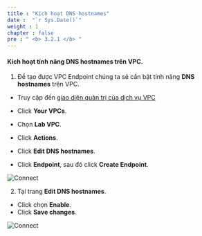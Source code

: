 ```yaml
---
title : "Kích hoạt DNS hostnames"
date :  "`r Sys.Date()`" 
weight : 1
chapter : false
pre : " <b> 3.2.1 </b> "
---
```

#### Kích hoạt tính năng DNS hostnames trên VPC.

1. Để tạo được VPC Endpoint chúng ta sẽ cần bật tính năng **DNS hostnames** trên VPC.
 +  Truy cập đến [giao diện quản trị của dịch vụ VPC](https://console.aws.amazon.com/vpc/home)
 + Click **Your VPCs**.
 + Chọn **Lab VPC**.
 + Click **Actions**.
 + Click **Edit DNS hostnames**.

 + Click **Endpoint**, sau đó click **Create Endpoint**.

![Connect](/aws/images/3.connect/009-connect.png)

2. Tại trang **Edit DNS hostnames**.
  + Click chọn **Enable**.
  + Click **Save changes**.

![Connect](/aws/images/3.connect/010-connect.png)

